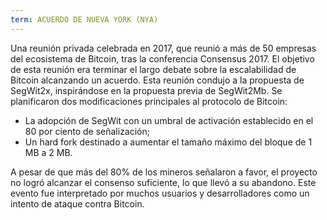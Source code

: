 ```yaml
---
term: ACUERDO DE NUEVA YORK (NYA)
---
```


Una reunión privada celebrada en 2017, que reunió a más de 50 empresas del ecosistema de Bitcoin, tras la conferencia Consensus 2017. El objetivo de esta reunión era terminar el largo debate sobre la escalabilidad de Bitcoin alcanzando un acuerdo. Esta reunión condujo a la propuesta de SegWit2x, inspirándose en la propuesta previa de SegWit2Mb. Se planificaron dos modificaciones principales al protocolo de Bitcoin:
* La adopción de SegWit con un umbral de activación establecido en el 80 por ciento de señalización;
* Un hard fork destinado a aumentar el tamaño máximo del bloque de 1 MB a 2 MB.

A pesar de que más del 80% de los mineros señalaron a favor, el proyecto no logró alcanzar el consenso suficiente, lo que llevó a su abandono. Este evento fue interpretado por muchos usuarios y desarrolladores como un intento de ataque contra Bitcoin.